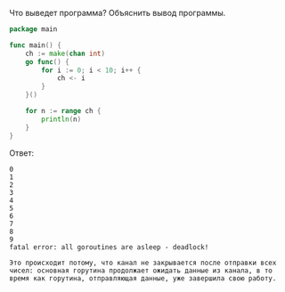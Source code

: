 Что выведет программа? Объяснить вывод программы.

```go
package main

func main() {
	ch := make(chan int)
	go func() {
		for i := 0; i < 10; i++ {
			ch <- i
		}
	}()

	for n := range ch {
		println(n)
	}
}
```

Ответ:
```
0
1
2
3
4
5
6
7
8
9
fatal error: all goroutines are asleep - deadlock!

Это происходит потому, что канал не закрывается после отправки всех чисел: основная горутина продолжает ожидать данные из канала, в то время как горутина, отправляющая данные, уже завершила свою работу.
```